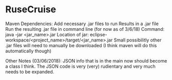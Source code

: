 # RuseCruise

Maven Dependencies:
  Add necessary .jar files to run
  Results in a .jar file
  Run the resulting .jar file in command line (for now as of 3/6/18)
    Command:
      java -jar <jar_name>.jar
    Location of jar:
      eclipse-workspace/<project_name>/target/<jar_name>.jar
  Small possibilitly other .jar files will need to manually be downloaded (I think maven will do this automatically though)

Other Notes (03/06/2018):
  JSON info that is in the main now should become a class I think.
  The JSON code is very (very) rudientary and very much needs to be expanded.

